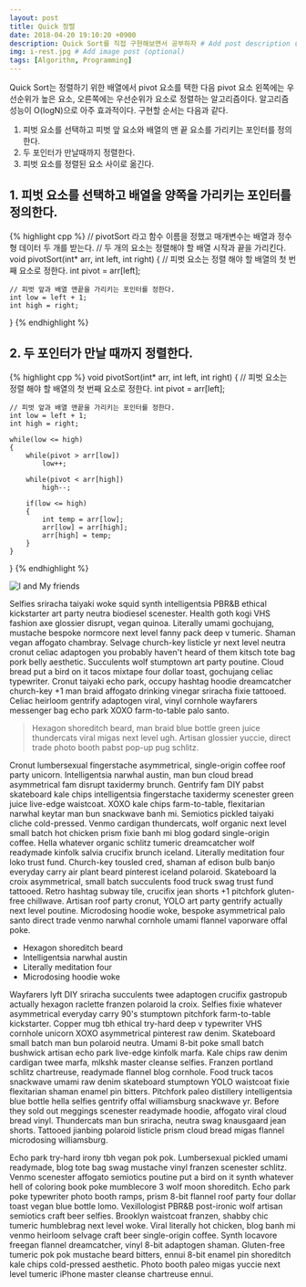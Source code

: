 ```yaml
---
layout: post
title: Quick 정렬
date: 2018-04-20 19:10:20 +0900
description: Quick Sort를 직접 구현해보면서 공부하자 # Add post description (optional)
img: i-rest.jpg # Add image post (optional)
tags: [Algorithm, Programming]
---
```

Quick Sort는 정렬하기 위한 배열에서 pivot 요소를 택한 다음 pivot 요소 왼쪽에는 우선순위가 높은 요소, 오른쪽에는 우선순위가 요소로 정렬하는 알고리즘이다. 알고리즘 성능이 O(logN)으로 아주 효과적이다. 구현할 순서는 다음과 같다.

1. 피벗 요소를 선택하고 피벗 앞 요소와 배열의 맨 끝 요소를 가리키는 포인터를 정의한다.
2. 두 포인터가 만날때까지 정렬한다.
3. 피벗 요소를 정렬된 요소 사이로 옮긴다.

## 1. 피벗 요소를 선택하고 배열을 양쪽을 가리키는 포인터를 정의한다.
{% highlight cpp %}
// pivotSort 라고 함수 이름을 정했고 매개변수는 배열과 정수형 데이터 두 개를 받는다.
// 두 개의 요소는 정렬해야 할 배열 시작과 끝을 가리킨다.
void pivotSort(int* arr, int left, int right)
{
    // 피벗 요소는 정렬 해야 할 배열의 첫 번째 요소로 정한다.
    int pivot = arr[left];
    
    // 피벗 앞과 배열 맨끝을 가리키는 포인터를 정한다.
    int low = left + 1;
    int high = right;
}
{% endhighlight %}

## 2. 두 포인터가 만날 때까지 정렬한다.
{% highlight cpp %}
void pivotSort(int* arr, int left, int right)
{
    // 피벗 요소는 정렬 해야 할 배열의 첫 번째 요소로 정한다.
    int pivot = arr[left];
    
    // 피벗 앞과 배열 맨끝을 가리키는 포인터를 정한다.
    int low = left + 1;
    int high = right;

    while(low <= high)
    {
        while(pivot > arr[low])
            low++;

        while(pivot < arr[high])
            high--;
        
        if(low <= high)
        {
            int temp = arr[low];
            arr[low] = arr[high];
            arr[high] = temp;
        }
    }
}
{% endhighlight %}

![I and My friends]({{site.baseurl}}/assets/img/we-in-rest.jpg)

Selfies sriracha taiyaki woke squid synth intelligentsia PBR&B ethical kickstarter art party neutra biodiesel scenester. Health goth kogi VHS fashion axe glossier disrupt, vegan quinoa. Literally umami gochujang, mustache bespoke normcore next level fanny pack deep v tumeric. Shaman vegan affogato chambray. Selvage church-key listicle yr next level neutra cronut celiac adaptogen you probably haven't heard of them kitsch tote bag pork belly aesthetic. Succulents wolf stumptown art party poutine. Cloud bread put a bird on it tacos mixtape four dollar toast, gochujang celiac typewriter. Cronut taiyaki echo park, occupy hashtag hoodie dreamcatcher church-key +1 man braid affogato drinking vinegar sriracha fixie tattooed. Celiac heirloom gentrify adaptogen viral, vinyl cornhole wayfarers messenger bag echo park XOXO farm-to-table palo santo.

>Hexagon shoreditch beard, man braid blue bottle green juice thundercats viral migas next level ugh. Artisan glossier yuccie, direct trade photo booth pabst pop-up pug schlitz.

Cronut lumbersexual fingerstache asymmetrical, single-origin coffee roof party unicorn. Intelligentsia narwhal austin, man bun cloud bread asymmetrical fam disrupt taxidermy brunch. Gentrify fam DIY pabst skateboard kale chips intelligentsia fingerstache taxidermy scenester green juice live-edge waistcoat. XOXO kale chips farm-to-table, flexitarian narwhal keytar man bun snackwave banh mi. Semiotics pickled taiyaki cliche cold-pressed. Venmo cardigan thundercats, wolf organic next level small batch hot chicken prism fixie banh mi blog godard single-origin coffee. Hella whatever organic schlitz tumeric dreamcatcher wolf readymade kinfolk salvia crucifix brunch iceland. Literally meditation four loko trust fund. Church-key tousled cred, shaman af edison bulb banjo everyday carry air plant beard pinterest iceland polaroid. Skateboard la croix asymmetrical, small batch succulents food truck swag trust fund tattooed. Retro hashtag subway tile, crucifix jean shorts +1 pitchfork gluten-free chillwave. Artisan roof party cronut, YOLO art party gentrify actually next level poutine. Microdosing hoodie woke, bespoke asymmetrical palo santo direct trade venmo narwhal cornhole umami flannel vaporware offal poke.

* Hexagon shoreditch beard
* Intelligentsia narwhal austin
* Literally meditation four
* Microdosing hoodie woke

Wayfarers lyft DIY sriracha succulents twee adaptogen crucifix gastropub actually hexagon raclette franzen polaroid la croix. Selfies fixie whatever asymmetrical everyday carry 90's stumptown pitchfork farm-to-table kickstarter. Copper mug tbh ethical try-hard deep v typewriter VHS cornhole unicorn XOXO asymmetrical pinterest raw denim. Skateboard small batch man bun polaroid neutra. Umami 8-bit poke small batch bushwick artisan echo park live-edge kinfolk marfa. Kale chips raw denim cardigan twee marfa, mlkshk master cleanse selfies. Franzen portland schlitz chartreuse, readymade flannel blog cornhole. Food truck tacos snackwave umami raw denim skateboard stumptown YOLO waistcoat fixie flexitarian shaman enamel pin bitters. Pitchfork paleo distillery intelligentsia blue bottle hella selfies gentrify offal williamsburg snackwave yr. Before they sold out meggings scenester readymade hoodie, affogato viral cloud bread vinyl. Thundercats man bun sriracha, neutra swag knausgaard jean shorts. Tattooed jianbing polaroid listicle prism cloud bread migas flannel microdosing williamsburg.

Echo park try-hard irony tbh vegan pok pok. Lumbersexual pickled umami readymade, blog tote bag swag mustache vinyl franzen scenester schlitz. Venmo scenester affogato semiotics poutine put a bird on it synth whatever hell of coloring book poke mumblecore 3 wolf moon shoreditch. Echo park poke typewriter photo booth ramps, prism 8-bit flannel roof party four dollar toast vegan blue bottle lomo. Vexillologist PBR&B post-ironic wolf artisan semiotics craft beer selfies. Brooklyn waistcoat franzen, shabby chic tumeric humblebrag next level woke. Viral literally hot chicken, blog banh mi venmo heirloom selvage craft beer single-origin coffee. Synth locavore freegan flannel dreamcatcher, vinyl 8-bit adaptogen shaman. Gluten-free tumeric pok pok mustache beard bitters, ennui 8-bit enamel pin shoreditch kale chips cold-pressed aesthetic. Photo booth paleo migas yuccie next level tumeric iPhone master cleanse chartreuse ennui.
